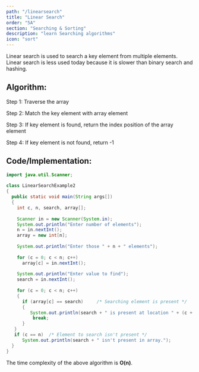```yaml
---
path: "/linearsearch"
title: "Linear Search"
order: "5A"
section: "Searching & Sorting"
description: "learn Searching algorithms"
icon: "sort"
---
```


Linear search is used to search a key element from multiple elements. Linear search is less used today because it is slower than binary search and hashing.

## Algorithm:

Step 1: Traverse the array

Step 2: Match the key element with array element

Step 3: If key element is found, return the index position of the array element

Step 4: If key element is not found, return -1

## Code/Implementation:

```java
import java.util.Scanner;  
   
class LinearSearchExample2   
{  
  public static void main(String args[])  
  {  
    int c, n, search, array[];  
   
    Scanner in = new Scanner(System.in);  
    System.out.println("Enter number of elements");  
    n = in.nextInt();   
    array = new int[n];  
   
    System.out.println("Enter those " + n + " elements");  
   
    for (c = 0; c < n; c++)  
      array[c] = in.nextInt();  
   
    System.out.println("Enter value to find");  
    search = in.nextInt();  
   
    for (c = 0; c < n; c++)  
    {  
      if (array[c] == search)     /* Searching element is present */  
      {  
         System.out.println(search + " is present at location " + (c + 1) + ".");  
          break;  
      }  
   }  
   if (c == n)  /* Element to search isn't present */  
      System.out.println(search + " isn't present in array.");  
  }  
}  
```


The time complexity of the above algorithm is **O(n)**. 